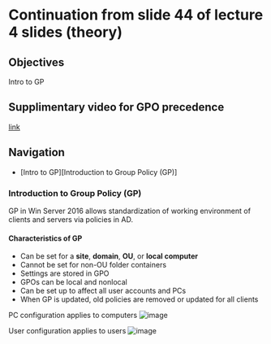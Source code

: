 # Continuation from slide 44 of lecture 4 slides (theory)  

## Objectives
Intro to GP  

## Supplimentary video for GPO precedence
[link](https://www.youtube.com/watch?v=orQns7K-brM)

## Navigation
* [Intro to GP][Introduction to Group Policy  (GP)]

### Introduction to Group Policy  (GP)  

GP in Win Server 2016 allows standardization of working environment of clients and servers via policies in AD.  <br>

#### Characteristics of GP

* Can be set for a <b>site</b>, <b>domain</b>, <b>OU</b>, or <b>local computer</b>
* Cannot be set for non-OU folder containers
* Settings are stored in GPO
* GPOs can be local and nonlocal
* Can be set up to affect all user accounts and PCs
* When GP is updated, old policies are removed or updated for all clients

PC configuration applies to computers
![image](https://github.com/b00tl04d/smw-term2/assets/108401257/ed79f424-aa32-4adb-aae8-8d1b8b19544f)


User configuration applies to users
![image](https://github.com/b00tl04d/smw-term2/assets/108401257/90641d16-23ea-4193-ba7e-99b53305ab75)